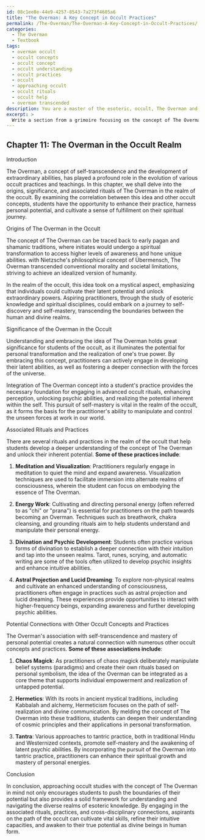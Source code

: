 ```yaml
---
id: 08c1ee8e-44e9-4257-8543-7a273f4605a6
title: "The Overman: A Key Concept in Occult Practices"
permalink: /The-Overman/The-Overman-A-Key-Concept-in-Occult-Practices/
categories:
  - The Overman
  - Textbook
tags:
  - overman occult
  - occult concepts
  - occult concept
  - occult understanding
  - occult practices
  - occult
  - approaching occult
  - occult rituals
  - occult help
  - overman transcended
description: You are a master of the esoteric, occult, The Overman and education, you have written many textbooks on the subject in ways that provide students with rich and deep understanding of the subject. You are being asked to write textbook-like sections on a topic and you do it with full context, explainability, and reliability in accuracy to the true facts of the topic at hand, in a textbook style that a student would easily be able to learn from, in a rich, engaging, and contextual way. Always include relevant context (such as formulas and history), related concepts, and in a way that someone can gain deep insights from.
excerpt: > 
  Write a section from a grimoire focusing on the concept of The Overman in the realm of the occult, discussing its origins, significance, and how students can study and develop a deeper understanding of this idea. Include practical applications, associated rituals, and any potential connections with other occult concepts or practices.
---
```

## Chapter 11: The Overman in the Occult Realm

Introduction

The Overman, a concept of self-transcendence and the development of extraordinary abilities, has played a profound role in the evolution of various occult practices and teachings. In this chapter, we shall delve into the origins, significance, and associated rituals of The Overman in the realm of the occult. By examining the correlation between this idea and other occult concepts, students have the opportunity to enhance their practice, harness personal potential, and cultivate a sense of fulfillment on their spiritual journey.

Origins of The Overman in the Occult

The concept of The Overman can be traced back to early pagan and shamanic traditions, where initiates would undergo a spiritual transformation to access higher levels of awareness and hone unique abilities. with Nietzsche's philosophical concept of Übermensch, The Overman transcended conventional morality and societal limitations, striving to achieve an idealized version of humanity.

In the realm of the occult, this idea took on a mystical aspect, emphasizing that individuals could cultivate their latent potential and unlock extraordinary powers. Aspiring practitioners, through the study of esoteric knowledge and spiritual disciplines, could embark on a journey to self-discovery and self-mastery, transcending the boundaries between the human and divine realms.

Significance of the Overman in the Occult

Understanding and embracing the idea of The Overman holds great significance for students of the occult, as it illuminates the potential for personal transformation and the realization of one's true power. By embracing this concept, practitioners can actively engage in developing their latent abilities, as well as fostering a deeper connection with the forces of the universe.

Integration of The Overman concept into a student's practice provides the necessary foundation for engaging in advanced occult rituals, enhancing perception, unlocking psychic abilities, and realizing the potential inherent within the self. This pursuit of self-mastery is vital in the realm of the occult, as it forms the basis for the practitioner's ability to manipulate and control the unseen forces at work in our world.

Associated Rituals and Practices

There are several rituals and practices in the realm of the occult that help students develop a deeper understanding of the concept of The Overman and unlock their inherent potential. **Some of these practices include**:

1. **Meditation and Visualization**: Practitioners regularly engage in meditation to quiet the mind and expand awareness. Visualization techniques are used to facilitate immersion into alternate realms of consciousness, wherein the student can focus on embodying the essence of The Overman.

2. **Energy Work**: Cultivating and directing personal energy (often referred to as "chi" or "prana") is essential for practitioners on the path towards becoming an Overman. Techniques such as breathwork, chakra cleansing, and grounding rituals aim to help students understand and manipulate their personal energy.

3. **Divination and Psychic Development**: Students often practice various forms of divination to establish a deeper connection with their intuition and tap into the unseen realms. Tarot, runes, scrying, and automatic writing are some of the tools often utilized to develop psychic insights and enhance intuitive abilities.

4. **Astral Projection and Lucid Dreaming**: To explore non-physical realms and cultivate an enhanced understanding of consciousness, practitioners often engage in practices such as astral projection and lucid dreaming. These experiences provide opportunities to interact with higher-frequency beings, expanding awareness and further developing psychic abilities.

Potential Connections with Other Occult Concepts and Practices

The Overman's association with self-transcendence and mastery of personal potential creates a natural connection with numerous other occult concepts and practices. **Some of these associations include**:

1. **Chaos Magick**: As practitioners of chaos magick deliberately manipulate belief systems (paradigms) and create their own rituals based on personal symbolism, the idea of the Overman can be integrated as a core theme that supports individual empowerment and realization of untapped potential.

2. **Hermetics**: With its roots in ancient mystical traditions, including Kabbalah and alchemy, Hermeticism focuses on the path of self-realization and divine communication. By melding the concept of The Overman into these traditions, students can deepen their understanding of cosmic principles and their applications in personal transformation.

3. **Tantra**: Various approaches to tantric practice, both in traditional Hindu and Westernized contexts, promote self-mastery and the awakening of latent psychic abilities. By incorporating the pursuit of the Overman into tantric practice, practitioners can enhance their spiritual growth and mastery of personal energies.

Conclusion

In conclusion, approaching occult studies with the concept of The Overman in mind not only encourages students to push the boundaries of their potential but also provides a solid framework for understanding and navigating the diverse realms of esoteric knowledge. By engaging in the associated rituals, practices, and cross-disciplinary connections, aspirants on the path of the occult can cultivate vital skills, refine their intuitive capacities, and awaken to their true potential as divine beings in human form.
